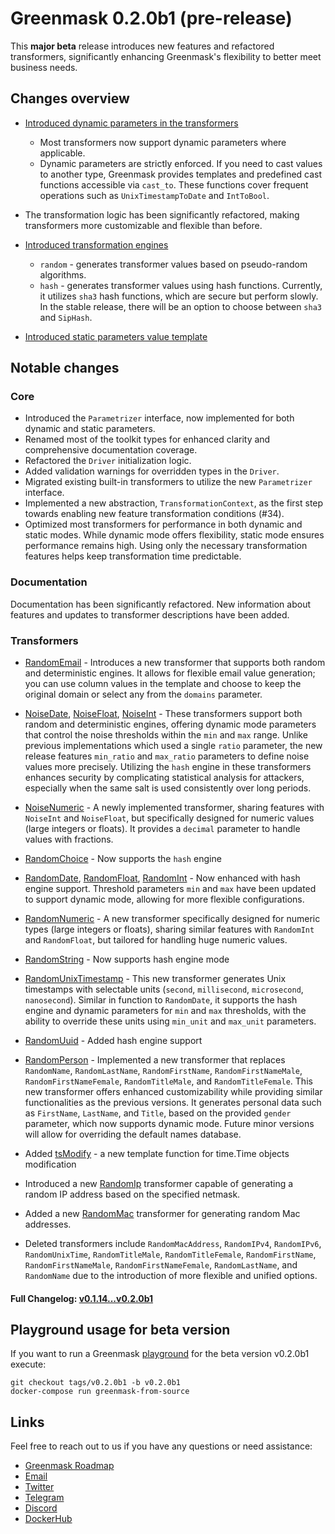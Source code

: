 # Greenmask 0.2.0b1 (pre-release)

This **major beta** release introduces new features and refactored transformers, significantly enhancing Greenmask's
flexibility to better meet business needs.

## Changes overview

* [Introduced dynamic parameters in the transformers](../built_in_transformers/dynamic_parameters.md)
    * Most transformers now support dynamic parameters where applicable.
    * Dynamic parameters are strictly enforced. If you need to cast values to another type, Greenmask provides templates
      and predefined cast functions accessible via `cast_to`. These functions cover frequent operations such as
      `UnixTimestampToDate` and `IntToBool`.
* The transformation logic has been significantly refactored, making transformers more customizable and flexible than
  before.
* [Introduced transformation engines](../built_in_transformers/transformation_engines.md)
    * `random` - generates transformer values based on pseudo-random algorithms.
    * `hash` - generates transformer values using hash functions. Currently, it utilizes `sha3` hash functions, which
      are secure but perform slowly. In the stable release, there will be an option to choose between `sha3` and
      `SipHash`.

* [Introduced static parameters value template](../built_in_transformers/parameters_templating.md)

## Notable changes

### Core

* Introduced the `Parametrizer` interface, now implemented for both dynamic and static parameters.
* Renamed most of the toolkit types for enhanced clarity and comprehensive documentation coverage.
* Refactored the `Driver` initialization logic.
* Added validation warnings for overridden types in the `Driver`.
* Migrated existing built-in transformers to utilize the new `Parametrizer` interface.
* Implemented a new abstraction, `TransformationContext`, as the first step towards enabling new feature transformation
  conditions (#34).
* Optimized most transformers for performance in both dynamic and static modes. While dynamic mode offers flexibility,
  static mode ensures performance remains high. Using only the necessary transformation features helps keep
  transformation time predictable.

### Documentation

Documentation has been significantly refactored. New information about features and updates to transformer descriptions
have been added.

### Transformers

* [RandomEmail](../built_in_transformers/standard_transformers/random_email.md) - Introduces a new transformer that
  supports both random and deterministic engines. It allows for flexible email value generation; you can use column
  values in the template and choose to keep the original domain or select any from the `domains` parameter.

* [NoiseDate](../built_in_transformers/standard_transformers/noise_date.md), [NoiseFloat](../built_in_transformers/standard_transformers/noise_float.md), [NoiseInt](../built_in_transformers/standard_transformers/noise_int.md) -
  These transformers support both random and deterministic engines, offering dynamic mode parameters that control the
  noise thresholds within the `min` and `max` range. Unlike previous implementations which used a single `ratio`
  parameter, the new release features `min_ratio` and `max_ratio` parameters to define noise values more precisely.
  Utilizing the `hash` engine in these transformers enhances security by complicating statistical analysis for
  attackers, especially when the same salt is used consistently over long periods.

* [NoiseNumeric](../built_in_transformers/standard_transformers/noise_numeric.md) - A newly implemented transformer,
  sharing features with `NoiseInt` and `NoiseFloat`, but specifically designed for numeric values (large integers or
  floats). It provides a `decimal` parameter to handle values with fractions.

* [RandomChoice](../built_in_transformers/standard_transformers/random_choice.md) - Now supports the `hash` engine

* [RandomDate](../built_in_transformers/standard_transformers/random_date.md), [RandomFloat](../built_in_transformers/standard_transformers/random_float.md), [RandomInt](../built_in_transformers/standard_transformers/random_int.md) -
  Now enhanced with hash engine support. Threshold parameters `min` and `max` have been updated to support dynamic mode,
  allowing for more flexible configurations.

* [RandomNumeric](../built_in_transformers/standard_transformers/random_numeric.md) - A new transformer specifically
  designed for numeric types (large integers or floats), sharing similar features with `RandomInt` and `RandomFloat`,
  but tailored for handling huge numeric values.

* [RandomString](../built_in_transformers/standard_transformers/random_string.md) - Now supports hash engine mode

* [RandomUnixTimestamp](../built_in_transformers/standard_transformers/random_unix_timestamp.md) - This new transformer
  generates Unix timestamps with selectable units (`second`, `millisecond`, `microsecond`, `nanosecond`). Similar in
  function to `RandomDate`, it supports the hash engine and dynamic parameters for `min` and `max` thresholds, with the
  ability to override these units using `min_unit` and `max_unit` parameters.

* [RandomUuid](../built_in_transformers/standard_transformers/random_uuid.md) - Added hash engine support

* [RandomPerson](../built_in_transformers/standard_transformers/random_person.md) - Implemented a new transformer that
  replaces `RandomName`, `RandomLastName`, `RandomFirstName`, `RandomFirstNameMale`, `RandomFirstNameFemale`,
  `RandomTitleMale`, and `RandomTitleFemale`. This new transformer offers enhanced customizability while providing
  similar functionalities as the previous versions. It generates personal data such as `FirstName`, `LastName`, and
  `Title`, based on the provided `gender` parameter, which now supports dynamic mode. Future minor versions will allow
  for overriding the default names database.

* Added [tsModify](../built_in_transformers/advanced_transformers/custom_functions/core_functions.md#tsmodify) - a new
  template function for time.Time objects modification

* Introduced a new [RandomIp](../built_in_transformers/standard_transformers/random_ip.md) transformer capable of
  generating a random IP address based on the specified netmask.

* Added a new [RandomMac](../built_in_transformers/standard_transformers/random_mac.md) transformer for generating
  random Mac addresses.

* Deleted transformers include `RandomMacAddress`, `RandomIPv4`, `RandomIPv6`, `RandomUnixTime`, `RandomTitleMale`,
  `RandomTitleFemale`, `RandomFirstName`, `RandomFirstNameMale`, `RandomFirstNameFemale`, `RandomLastName`, and
  `RandomName` due to the introduction of more flexible and unified options.

#### Full Changelog: [v0.1.14...v0.2.0b1](https://github.com/GreenmaskIO/greenmask/compare/v0.1.14...v0.2.0b1)

## Playground usage for beta version

If you want to run a Greenmask [playground](../playground.md) for the beta version v0.2.0b1 execute:

```
git checkout tags/v0.2.0b1 -b v0.2.0b1
docker-compose run greenmask-from-source
```

## Links

Feel free to reach out to us if you have any questions or need assistance:

* [Greenmask Roadmap](https://github.com/orgs/GreenmaskIO/projects/6)
* [Email](mailto:support@greenmask.io)
* [Twitter](https://twitter.com/GreenmaskIO)
* [Telegram](https://t.me/greenmask_community)
* [Discord](https://discord.gg/tAJegUKSTB)
* [DockerHub](https://hub.docker.com/r/greenmask/greenmask)
